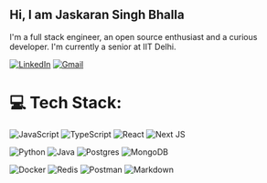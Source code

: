 ## Hi, I am Jaskaran Singh Bhalla

<p>I'm a full stack engineer, an open source enthusiast and a curious developer. I'm currently a senior at IIT Delhi.

<!-- Links -->

[![LinkedIn](https://img.shields.io/badge/LinkedIn-%230077B5.svg?style=for-the-badge&logo=linkedin&logoColor=white)](https://www.linkedin.com/in/jaskaransinghbhalla/)
[![Gmail](https://img.shields.io/badge/Gmail-D14836?style=for-the-badge&logo=gmail&logoColor=white)](mailto:jaskaransinghbhalla.iitd@gmail.com)

# 💻 Tech Stack:

![JavaScript](https://img.shields.io/badge/javascript-%23323330.svg?style=for-the-badge&logo=javascript&logoColor=%23F7DF1E)
![TypeScript](https://img.shields.io/badge/typescript-%23007ACC.svg?style=for-the-badge&logo=typescript&logoColor=white)
![React](https://img.shields.io/badge/react-%2320232a.svg?style=for-the-badge&logo=react&logoColor=%2361DAFB)
![Next JS](https://img.shields.io/badge/Next-black?style=for-the-badge&logo=next.js&logoColor=white)

![Python](https://img.shields.io/badge/python-3670A0?style=for-the-badge&logo=python&logoColor=ffdd54)
![Java](https://img.shields.io/badge/java-%23ED8B00.svg?style=for-the-badge&logo=java&logoColor=white)
![Postgres](https://img.shields.io/badge/postgres-%23316192.svg?style=for-the-badge&logo=postgresql&logoColor=white)
![MongoDB](https://img.shields.io/badge/MongoDB-%234ea94b.svg?style=for-the-badge&logo=mongodb&logoColor=white)

![Docker](https://img.shields.io/badge/docker-%230db7ed.svg?style=for-the-badge&logo=docker&logoColor=white)
![Redis](https://img.shields.io/badge/redis-%23DD0031.svg?style=for-the-badge&logo=redis&logoColor=white)
![Postman](https://img.shields.io/badge/Postman-FF6C37?style=for-the-badge&logo=postman&logoColor=white)
![Markdown](https://img.shields.io/badge/markdown-%23000000.svg?style=for-the-badge&logo=markdown&logoColor=white)

<!-- ![Cpp](https://img.shields.io/badge/c-%2300599C.svg?style=for-the-badge&logo=c&logoColor=white)  -->
<!-- ![MySQL](https://img.shields.io/badge/mysql-%2300f.svg?style=for-the-badge&logo=mysql&logoColor=white)  -->
<!-- ![Nginx](https://img.shields.io/badge/nginx-%23009639.svg?style=for-the-badge&logo=nginx&logoColor=white)  -->
<!-- ![Kubernetes](https://img.shields.io/badge/kubernetes-%23326ce5.svg?style=for-the-badge&logo=kubernetes&logoColor=white) -->
<!-- ![AWS](https://img.shields.io/badge/AWS-%23FF9900.svg?style=for-the-badge&logo=amazon-aws&logoColor=white)  -->
<!-- ![CSS3](https://img.shields.io/badge/css3-%231572B6.svg?style=for-the-badge&logo=css3&logoColor=white)  -->
<!-- ![Neo4J](https://img.shields.io/badge/Neo4j-008CC1?style=for-the-badge&logo=neo4j&logoColor=white)  -->
<!-- ![Jenkins](https://img.shields.io/badge/jenkins-%232C5263.svg?style=for-the-badge&logo=jenkins&logoColor=white)  -->

<!--  # 📊 GitHub Stats:-->
<!-- ![jaskaransinghbhalla's Top Languages](https://github-readme-stats.vercel.app/api/top-langs/?username=jaskaransinghbhalla&theme=dark&show_icons=true&hide_border=false&layout=compact)-->

<!-- ![jaskaransinghbhalla's Stats](https://github-readme-stats.vercel.app/api?username=jaskaransinghbhalla&theme=dark&show_icons=true&hide_border=false&count_private=true)-->

<!-- ![jaskaransinghbhalla's Streak](https://github-readme-streak-stats.herokuapp.com/?user=jaskaransinghbhalla&theme=dark&hide_border=false) -->
